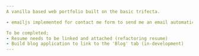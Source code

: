 ```yaml
---
A vanilla based web portfolio built on the basic trifecta.

- emailjs implemented for contact me form to send me an email automatically.

To be completed;
- Resume needs to be linked and attached (refactoring resume)
- Build blog application to link to the 'Blog' tab (in-development)
---
```

